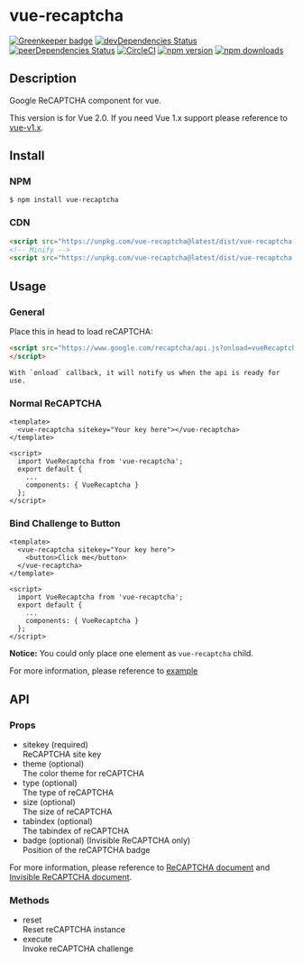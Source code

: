 vue-recaptcha
=============
[![Greenkeeper badge](https://badges.greenkeeper.io/DanSnow/vue-recaptcha.svg)](https://greenkeeper.io/)
[![devDependencies Status](https://david-dm.org/DanSnow/vue-recaptcha/dev-status.svg)](https://david-dm.org/DanSnow/vue-recaptcha?type=dev)
[![peerDependencies Status](https://david-dm.org/DanSnow/vue-recaptcha/peer-status.svg)](https://david-dm.org/DanSnow/vue-recaptcha?type=peer)
[![CircleCI](https://circleci.com/gh/DanSnow/vue-recaptcha.svg?style=shield)](https://circleci.com/gh/DanSnow/vue-recaptcha)
[![npm version](https://img.shields.io/npm/v/vue-recaptcha.svg?style=flat)](https://www.npmjs.com/package/vue-recaptcha)
[![npm downloads](https://img.shields.io/npm/dm/vue-recaptcha.svg?style=flat)](https://www.npmjs.com/package/vue-recaptcha)

## Description ##
Google ReCAPTCHA component for vue.

This version is for Vue 2.0. If you need Vue 1.x support please reference to [vue-v1.x][vue-v1.x].

[vue-v1.x]: https://github.com/DanSnow/vue-recaptcha/tree/vue-v1.x

## Install ##

### NPM ###

```shell
$ npm install vue-recaptcha
```

### CDN ###
```html
<script src="https://unpkg.com/vue-recaptcha@latest/dist/vue-recaptcha.js"></script>
<!-- Minify -->
<script src="https://unpkg.com/vue-recaptcha@latest/dist/vue-recaptcha.min.js"></script>
```

## Usage ##

### General ###
Place this in head to load reCAPTCHA:
```html
<script src="https://www.google.com/recaptcha/api.js?onload=vueRecaptchaApiLoaded&render=explicit" async defer>
</script>
```
```
With `onload` callback, it will notify us when the api is ready for use.
```

### Normal ReCAPTCHA ###
```vue
<template>
  <vue-recaptcha sitekey="Your key here"></vue-recaptcha>
</template>

<script>
  import VueRecaptcha from 'vue-recaptcha';
  export default {
    ...
    components: { VueRecaptcha }
  };
</script>
```

### Bind Challenge to Button ###
```vue
<template>
  <vue-recaptcha sitekey="Your key here">
    <button>Click me</button>
  </vue-recaptcha>
</template>

<script>
  import VueRecaptcha from 'vue-recaptcha';
  export default {
    ...
    components: { VueRecaptcha }
  };
</script>
```

**Notice:** You could only place one element as `vue-recaptcha` child.

For more information, please reference to [example](example)

## API ##

### Props ###
- sitekey (required)  
  ReCAPTCHA site key
- theme (optional)  
  The color theme for reCAPTCHA
- type (optional)  
  The type of reCAPTCHA
- size (optional)  
  The size of reCAPTCHA
- tabindex (optional)  
  The tabindex of reCAPTCHA
- badge (optional) (Invisible ReCAPTCHA only)  
  Position of the reCAPTCHA badge

For more information, please reference to [ReCAPTCHA document](recaptcha-params) and [Invisible ReCAPTCHA document](invisible-recaptcha-params).  

### Methods ###
- reset  
  Reset reCAPTCHA instance
- execute  
  Invoke reCAPTCHA challenge

[example]: https://github.com/DanSnow/vue-recaptcha/tree/master/example
[recaptcha-params]: https://developers.google.com/recaptcha/docs/display#render_param
[invisible-recaptcha-params]: https://developers.google.com/recaptcha/docs/invisible#render_param
